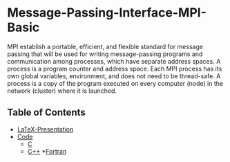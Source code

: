 # Message-Passing-Interface-MPI-Basic
MPI establish a portable, efficient, and flexible standard for message passing that will be used for writing message-passing programs and communication among
processes, which have separate address spaces. A process is a program counter and address space. Each MPI process has its own global variables, environment,
and does not need to be thread-safe. A process is a copy of the program executed on every computer (node) in the network (cluster) where it is launched.
## Table of Contents
- [LaTeX-Presentation](#LaTeX-Presentation)
- [Code](#Code)
  * [C](#C)
  * [C++](#C)
  *[Fortran](#Fortran)
<!-- 
    + [Sub-sub-heading](#sub-sub-heading-1)
-->

